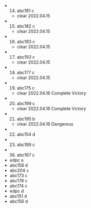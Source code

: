 - 14. abc181 c
  - clear 2022.04.15
- 15. abc182 c
  - clear 2022.04.15
- 16. abc183 c
  - clear 2022.04.15
- 17. abc193 c
  - clear 2022.04.15
- 18. abc177 c
  - clear 2022.04.15
- 19. abc175 c
  - clear 2022.04.16 Complete Victory
- 20. abc199 c
  - clear 2022.04.16 Complete Victory
- 21. abc195 b
  - clear 2022.04.16 Dangerous
- 22. abc154 d
- 23. abc189 c
- 36. abc167 c
- edpc a
- abc158 d
- abc204 c
- abc173 c
- abc178 c
- abc174 c
- edpc d
- abc151 d
- abc156 d
